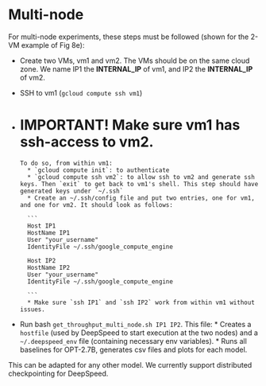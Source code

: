 # Multi-node

For multi-node experiments, these steps must be followed (shown for the 2-VM example of Fig 8e):

* Create two VMs, vm1 and vm2. The VMs should be on the same cloud zone. We name IP1 the **INTERNAL_IP** of vm1, and IP2 the **INTERNAL_IP** of vm2.

* SSH to vm1 (`gcloud compute ssh vm1`)

* # IMPORTANT! Make sure vm1 has ssh-access to vm2.
      To do so, from within vm1:
        * `gcloud compute init`: to authenticate
        * `gcloud compute ssh vm2`: to allow ssh to vm2 and generate ssh keys. Then `exit` to get back to vm1's shell. This step should have generated keys under `~/.ssh`
        * Create an ~/.ssh/config file and put two entries, one for vm1, and one for vm2. It should look as follows:

        ```
        Host IP1
        HostName IP1
        User "your_username"
        IdentityFile ~/.ssh/google_compute_engine

        Host IP2
        HostName IP2
        User "your_username"
        IdentityFile ~/.ssh/google_compute_engine

        ```
        * Make sure `ssh IP1` and `ssh IP2` work from within vm1 without issues.

* Run bash `get_throughput_multi_node.sh IP1 IP2`. This file:
        * Creates a `hostfile` (used by DeepSpeed to start execution at the two nodes) and a `~/.deepspeed_env` file (containing necessary env variables).
        * Runs all baselines for OPT-2.7B, generates csv files and plots for each model.

This can be adapted for any other model. We currently support distributed checkpointing for DeepSpeed.